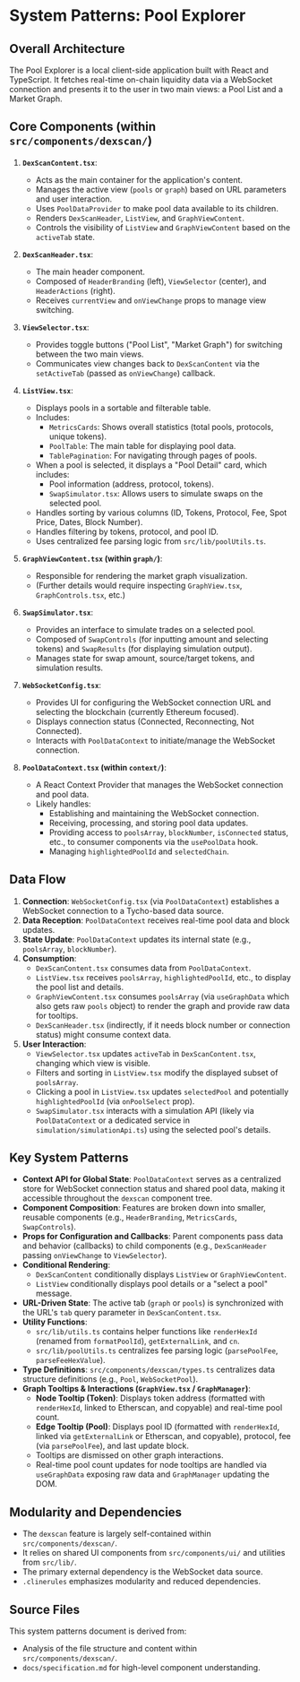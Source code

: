 # System Patterns: Pool Explorer

## Overall Architecture

The Pool Explorer is a local client-side application built with React and TypeScript. It fetches real-time on-chain liquidity data via a WebSocket connection and presents it to the user in two main views: a Pool List and a Market Graph.

## Core Components (within `src/components/dexscan/`)

1.  **`DexScanContent.tsx`**:
    *   Acts as the main container for the application's content.
    *   Manages the active view (`pools` or `graph`) based on URL parameters and user interaction.
    *   Uses `PoolDataProvider` to make pool data available to its children.
    *   Renders `DexScanHeader`, `ListView`, and `GraphViewContent`.
    *   Controls the visibility of `ListView` and `GraphViewContent` based on the `activeTab` state.

2.  **`DexScanHeader.tsx`**:
    *   The main header component.
    *   Composed of `HeaderBranding` (left), `ViewSelector` (center), and `HeaderActions` (right).
    *   Receives `currentView` and `onViewChange` props to manage view switching.

3.  **`ViewSelector.tsx`**:
    *   Provides toggle buttons ("Pool List", "Market Graph") for switching between the two main views.
    *   Communicates view changes back to `DexScanContent` via the `setActiveTab` (passed as `onViewChange`) callback.

4.  **`ListView.tsx`**:
    *   Displays pools in a sortable and filterable table.
    *   Includes:
        *   `MetricsCards`: Shows overall statistics (total pools, protocols, unique tokens).
        *   `PoolTable`: The main table for displaying pool data.
        *   `TablePagination`: For navigating through pages of pools.
    *   When a pool is selected, it displays a "Pool Detail" card, which includes:
        *   Pool information (address, protocol, tokens).
        *   `SwapSimulator.tsx`: Allows users to simulate swaps on the selected pool.
    *   Handles sorting by various columns (ID, Tokens, Protocol, Fee, Spot Price, Dates, Block Number).
    *   Handles filtering by tokens, protocol, and pool ID.
    *   Uses centralized fee parsing logic from `src/lib/poolUtils.ts`.

5.  **`GraphViewContent.tsx` (within `graph/`)**:
    *   Responsible for rendering the market graph visualization.
    *   (Further details would require inspecting `GraphView.tsx`, `GraphControls.tsx`, etc.)

6.  **`SwapSimulator.tsx`**:
    *   Provides an interface to simulate trades on a selected pool.
    *   Composed of `SwapControls` (for inputting amount and selecting tokens) and `SwapResults` (for displaying simulation output).
    *   Manages state for swap amount, source/target tokens, and simulation results.

7.  **`WebSocketConfig.tsx`**:
    *   Provides UI for configuring the WebSocket connection URL and selecting the blockchain (currently Ethereum focused).
    *   Displays connection status (Connected, Reconnecting, Not Connected).
    *   Interacts with `PoolDataContext` to initiate/manage the WebSocket connection.

8.  **`PoolDataContext.tsx` (within `context/`)**:
    *   A React Context Provider that manages the WebSocket connection and pool data.
    *   Likely handles:
        *   Establishing and maintaining the WebSocket connection.
        *   Receiving, processing, and storing pool data updates.
        *   Providing access to `poolsArray`, `blockNumber`, `isConnected` status, etc., to consumer components via the `usePoolData` hook.
        *   Managing `highlightedPoolId` and `selectedChain`.

## Data Flow

1.  **Connection**: `WebSocketConfig.tsx` (via `PoolDataContext`) establishes a WebSocket connection to a Tycho-based data source.
2.  **Data Reception**: `PoolDataContext` receives real-time pool data and block updates.
3.  **State Update**: `PoolDataContext` updates its internal state (e.g., `poolsArray`, `blockNumber`).
4.  **Consumption**:
    *   `DexScanContent.tsx` consumes data from `PoolDataContext`.
    *   `ListView.tsx` receives `poolsArray`, `highlightedPoolId`, etc., to display the pool list and details.
    *   `GraphViewContent.tsx` consumes `poolsArray` (via `useGraphData` which also gets raw `pools` object) to render the graph and provide raw data for tooltips.
    *   `DexScanHeader.tsx` (indirectly, if it needs block number or connection status) might consume context data.
5.  **User Interaction**:
    *   `ViewSelector.tsx` updates `activeTab` in `DexScanContent.tsx`, changing which view is visible.
    *   Filters and sorting in `ListView.tsx` modify the displayed subset of `poolsArray`.
    *   Clicking a pool in `ListView.tsx` updates `selectedPool` and potentially `highlightedPoolId` (via `onPoolSelect` prop).
    *   `SwapSimulator.tsx` interacts with a simulation API (likely via `PoolDataContext` or a dedicated service in `simulation/simulationApi.ts`) using the selected pool's details.

## Key System Patterns

*   **Context API for Global State**: `PoolDataContext` serves as a centralized store for WebSocket connection status and shared pool data, making it accessible throughout the `dexscan` component tree.
*   **Component Composition**: Features are broken down into smaller, reusable components (e.g., `HeaderBranding`, `MetricsCards`, `SwapControls`).
*   **Props for Configuration and Callbacks**: Parent components pass data and behavior (callbacks) to child components (e.g., `DexScanHeader` passing `onViewChange` to `ViewSelector`).
*   **Conditional Rendering**:
    *   `DexScanContent` conditionally displays `ListView` or `GraphViewContent`.
    *   `ListView` conditionally displays pool details or a "select a pool" message.
*   **URL-Driven State**: The active tab (`graph` or `pools`) is synchronized with the URL's `tab` query parameter in `DexScanContent.tsx`.
*   **Utility Functions**: 
    *   `src/lib/utils.ts` contains helper functions like `renderHexId` (renamed from `formatPoolId`), `getExternalLink`, and `cn`.
    *   `src/lib/poolUtils.ts` centralizes fee parsing logic (`parsePoolFee`, `parseFeeHexValue`).
*   **Type Definitions**: `src/components/dexscan/types.ts` centralizes data structure definitions (e.g., `Pool`, `WebSocketPool`).
*   **Graph Tooltips & Interactions (`GraphView.tsx` / `GraphManager`)**:
    *   **Node Tooltip (Token)**: Displays token address (formatted with `renderHexId`, linked to Etherscan, and copyable) and real-time pool count.
    *   **Edge Tooltip (Pool)**: Displays pool ID (formatted with `renderHexId`, linked via `getExternalLink` or Etherscan, and copyable), protocol, fee (via `parsePoolFee`), and last update block.
    *   Tooltips are dismissed on other graph interactions.
    *   Real-time pool count updates for node tooltips are handled via `useGraphData` exposing raw data and `GraphManager` updating the DOM.

## Modularity and Dependencies

*   The `dexscan` feature is largely self-contained within `src/components/dexscan/`.
*   It relies on shared UI components from `src/components/ui/` and utilities from `src/lib/`.
*   The primary external dependency is the WebSocket data source.
*   `.clinerules` emphasizes modularity and reduced dependencies.

## Source Files

This system patterns document is derived from:
*   Analysis of the file structure and content within `src/components/dexscan/`.
*   `docs/specification.md` for high-level component understanding.
